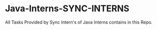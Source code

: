 # Java-Interns-SYNC-INTERNS
All Tasks Provided by Sync Intern's of Java Interns contains in this Repo. 
